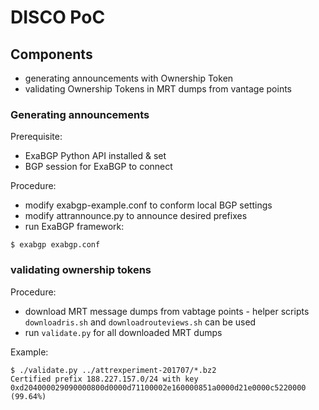 # DISCO PoC

## Components

* generating announcements with Ownership Token
* validating Ownership Tokens in MRT dumps from vantage points

### Generating announcements

Prerequisite:
* ExaBGP Python API installed & set
* BGP session for ExaBGP to connect

Procedure:
* modify exabgp-example.conf to conform local BGP settings
* modify attrannounce.py to announce desired prefixes
* run ExaBGP framework:
```
$ exabgp exabgp.conf
```

### validating ownership tokens

Procedure:
* download MRT message dumps from vabtage points - helper scripts `downloadris.sh` and `downloadrouteviews.sh` can be used
* run `validate.py` for all downloaded MRT dumps

Example:
```
$ ./validate.py ../attrexperiment-201707/*.bz2
Certified prefix 188.227.157.0/24 with key 0xd204000029090000800d0000d71100002e160000851a0000d21e0000c5220000 (99.64%)
```

